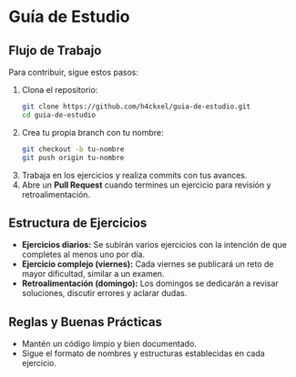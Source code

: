 # Guía de Estudio


## Flujo de Trabajo
Para contribuir, sigue estos pasos:

1. Clona el repositorio:
   ```bash
   git clone https://github.com/h4ckxel/guia-de-estudio.git
   cd guia-de-estudio
   ```
2. Crea tu propia branch con tu nombre:
   ```bash
   git checkout -b tu-nombre
   git push origin tu-nombre
   ```
3. Trabaja en los ejercicios y realiza commits con tus avances.
4. Abre un **Pull Request** cuando termines un ejercicio para revisión y retroalimentación.

## Estructura de Ejercicios
- **Ejercicios diarios:** Se subirán varios ejercicios con la intención de que completes al menos uno por día.
- **Ejercicio complejo (viernes):** Cada viernes se publicará un reto de mayor dificultad, similar a un examen.
- **Retroalimentación (domingo):** Los domingos se dedicarán a revisar soluciones, discutir errores y aclarar dudas.

## Reglas y Buenas Prácticas
- Mantén un código limpio y bien documentado.
- Sigue el formato de nombres y estructuras establecidas en cada ejercicio.